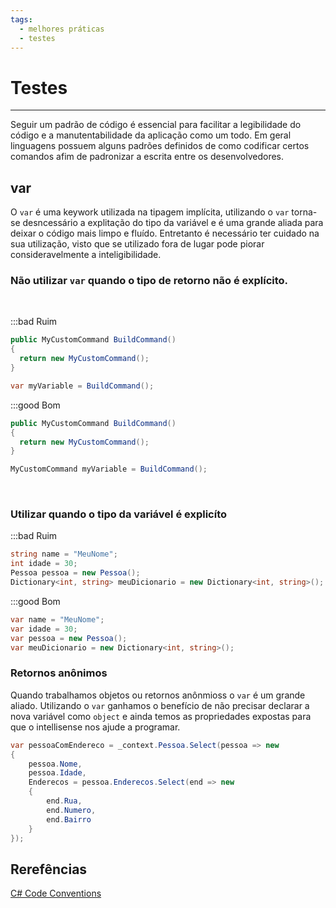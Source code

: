 ```yaml
---
tags:
  - melhores práticas
  - testes
--- 
```

# Testes
<authors>
    <author user="andresantarosa"/> 
</authors>  

---
Seguir um padrão de código é essencial para facilitar a legibilidade do código e a manutentabilidade da aplicação como um todo. Em geral linguagens possuem alguns padrões definidos de como codificar certos comandos afim de padronizar a escrita entre os desenvolvedores.

## var
O `var` é uma keywork utilizada na tipagem implícita, utilizando o `var` torna-se desncessário a explitação do tipo da variável e é uma grande aliada para deixar o código mais limpo e fluído. Entretanto é necessário ter cuidado na sua utilização, visto que se utilizado fora de lugar pode piorar consideravelmente a inteligibilidade.

### Não utilizar `var` quando o tipo de retorno não é explícito.

&nbsp;
  
:::bad Ruim
```csharp
public MyCustomCommand BuildCommand()
{
  return new MyCustomCommand();
}

var myVariable = BuildCommand();
```

:::good Bom

```csharp
public MyCustomCommand BuildCommand()
{
  return new MyCustomCommand();
}

MyCustomCommand myVariable = BuildCommand();
```
&nbsp;

### Utilizar quando o tipo da variável é explicíto

:::bad Ruim

```csharp 
string name = "MeuNome";
int idade = 30;
Pessoa pessoa = new Pessoa();
Dictionary<int, string> meuDicionario = new Dictionary<int, string>();

```

:::good Bom

```csharp
var name = "MeuNome";
var idade = 30;
var pessoa = new Pessoa();
var meuDicionario = new Dictionary<int, string>();
```

### Retornos anônimos
Quando trabalhamos objetos ou retornos anônmioss o `var` é um grande aliado. Utilizando o `var` ganhamos o benefício de não precisar declarar a nova variável como `object` e ainda temos as propriedades expostas para que o intellisense nos ajude a programar.

```csharp
var pessoaComEndereco = _context.Pessoa.Select(pessoa => new 
{
    pessoa.Nome, 
    pessoa.Idade, 
    Enderecos = pessoa.Enderecos.Select(end => new 
    {
        end.Rua, 
        end.Numero,
        end.Bairro
    }
});
```

## Rerefências
[C# Code Conventions](https://docs.microsoft.com/en-us/dotnet/csharp/fundamentals/coding-style/coding-conventions)